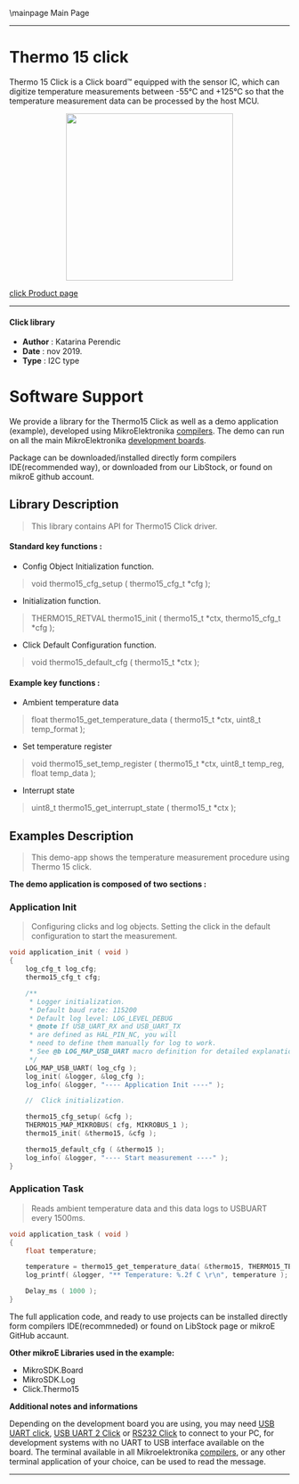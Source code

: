 \mainpage Main Page
 
 

---
# Thermo 15 click

Thermo 15 Click is a Click board™ equipped with the sensor IC, which can digitize temperature measurements between -55°C and +125°C so that the temperature measurement data can be processed by the host MCU.

<p align="center">
  <img src="https://download.mikroe.com/images/click_for_ide/thermo15_click.png" height=300px>
</p>

[click Product page](https://www.mikroe.com/thermo-15-click)

---


#### Click library 

- **Author**        : Katarina Perendic
- **Date**          : nov 2019.
- **Type**          : I2C type


# Software Support

We provide a library for the Thermo15 Click 
as well as a demo application (example), developed using MikroElektronika 
[compilers](https://shop.mikroe.com/compilers). 
The demo can run on all the main MikroElektronika [development boards](https://shop.mikroe.com/development-boards).

Package can be downloaded/installed directly form compilers IDE(recommended way), or downloaded from our LibStock, or found on mikroE github account. 

## Library Description

> This library contains API for Thermo15 Click driver.

#### Standard key functions :

- Config Object Initialization function.
> void thermo15_cfg_setup ( thermo15_cfg_t *cfg ); 
 
- Initialization function.
> THERMO15_RETVAL thermo15_init ( thermo15_t *ctx, thermo15_cfg_t *cfg );

- Click Default Configuration function.
> void thermo15_default_cfg ( thermo15_t *ctx );


#### Example key functions :

- Ambient temperature data
> float thermo15_get_temperature_data ( thermo15_t *ctx,  uint8_t temp_format );
 
- Set temperature register
> void thermo15_set_temp_register ( thermo15_t *ctx, uint8_t temp_reg, float temp_data );

- Interrupt state
> uint8_t thermo15_get_interrupt_state ( thermo15_t *ctx );

## Examples Description

> This demo-app shows the temperature measurement procedure using Thermo 15 click.

**The demo application is composed of two sections :**

### Application Init 

> Configuring clicks and log objects. 
> Setting the click in the default configuration to start the measurement.

```c
void application_init ( void )
{
    log_cfg_t log_cfg;
    thermo15_cfg_t cfg;

    /** 
     * Logger initialization.
     * Default baud rate: 115200
     * Default log level: LOG_LEVEL_DEBUG
     * @note If USB_UART_RX and USB_UART_TX 
     * are defined as HAL_PIN_NC, you will 
     * need to define them manually for log to work. 
     * See @b LOG_MAP_USB_UART macro definition for detailed explanation.
     */
    LOG_MAP_USB_UART( log_cfg );
    log_init( &logger, &log_cfg );
    log_info( &logger, "---- Application Init ----" );

    //  Click initialization.

    thermo15_cfg_setup( &cfg );
    THERMO15_MAP_MIKROBUS( cfg, MIKROBUS_1 );
    thermo15_init( &thermo15, &cfg );

    thermo15_default_cfg ( &thermo15 );
    log_info( &logger, "---- Start measurement ----" );
}
```

### Application Task

> Reads ambient temperature data and this data logs to USBUART every 1500ms.

```c
void application_task ( void )
{
    float temperature;

    temperature = thermo15_get_temperature_data( &thermo15, THERMO15_TEMP_IN_CELSIUS );
    log_printf( &logger, "** Temperature: %.2f C \r\n", temperature );

    Delay_ms ( 1000 );
}
```

The full application code, and ready to use projects can be  installed directly form compilers IDE(recommneded) or found on LibStock page or mikroE GitHub accaunt.

**Other mikroE Libraries used in the example:** 

- MikroSDK.Board
- MikroSDK.Log
- Click.Thermo15

**Additional notes and informations**

Depending on the development board you are using, you may need 
[USB UART click](https://shop.mikroe.com/usb-uart-click), 
[USB UART 2 Click](https://shop.mikroe.com/usb-uart-2-click) or 
[RS232 Click](https://shop.mikroe.com/rs232-click) to connect to your PC, for 
development systems with no UART to USB interface available on the board. The 
terminal available in all Mikroelektronika 
[compilers](https://shop.mikroe.com/compilers), or any other terminal application 
of your choice, can be used to read the message.



---
